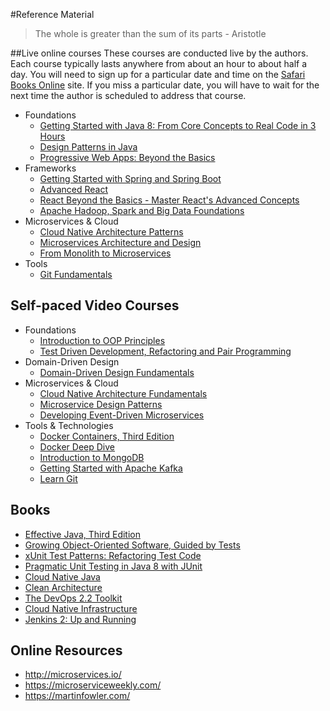#Reference Material

> The whole is greater than the sum of its parts - Aristotle

##Live online courses
These courses are conducted live by the authors. Each course typically lasts anywhere from about an hour to about half a day. You will need to sign up for a particular date and time on the [Safari Books Online](https://www.safaribooksonline.com) site. If you miss a particular date, you will have to wait for the next time the author is scheduled to address that course.

* Foundations
  * [Getting Started with Java 8: From Core Concepts to Real Code in 3 Hours](https://www.safaribooksonline.com/live-training/courses/getting-started-with-java-from-core-concepts-to-real-code-in-3-hours/0636920153573/)
  * [Design Patterns in Java](https://www.safaribooksonline.com/live-training/courses/design-patterns-in-java/0636920162469/)
  * [Progressive Web Apps: Beyond the Basics](https://www.safaribooksonline.com/live-training/courses/progressive-web-apps-beyond-the-basics/0636920150343/)
* Frameworks
  * [Getting Started with Spring and Spring Boot](https://www.safaribooksonline.com/live-training/courses/getting-started-with-spring-and-spring-boot/0636920165187/)
  * [Advanced React](https://www.safaribooksonline.com/live-training/courses/advanced-react/0636920159131/)
  * [React Beyond the Basics - Master React's Advanced Concepts](https://www.safaribooksonline.com/live-training/courses/react-beyond-the-basics-master-reacts-advanced-concepts/0636920165989/)
  * [Apache Hadoop, Spark and Big Data Foundations
](https://www.safaribooksonline.com/live-training/courses/apache-hadoop-spark-and-big-data-foundations/0636920161714/)
* Microservices & Cloud
  * [Cloud Native Architecture Patterns](https://www.safaribooksonline.com/live-training/courses/cloud-native-architecture-patterns/0636920111269/)
  * [Microservices Architecture and Design](https://www.safaribooksonline.com/live-training/courses/microservices-architecture-and-design/0636920138464/)
  * [From Monolith to Microservices](https://www.safaribooksonline.com/live-training/courses/from-monolith-to-microservices/0636920141174/)
* Tools
  * [Git Fundamentals](https://www.safaribooksonline.com/live-training/courses/git-fundamentals/0636920166399/)
  
## Self-paced Video Courses
* Foundations
  * [Introduction to OOP Principles](https://www.safaribooksonline.com/learning-paths/learning-path-introduction/9781788625791/)
  * [Test Driven Development, Refactoring and Pair Programming](https://www.safaribooksonline.com/library/view/test-driven-development/9780134035437/)
* Domain-Driven Design
  * [Domain-Driven Design Fundamentals](https://app.pluralsight.com/library/courses/domain-driven-design-fundamentals/table-of-contents)
* Microservices & Cloud
  * [Cloud Native Architecture Fundamentals](https://www.safaribooksonline.com/learning-paths/learning-path-cloud/9781491984475)
  * [Microservice Design Patterns](https://www.safaribooksonline.com/learning-paths/learning-path-microservice/9781491993958/)
  * [Developing Event-Driven Microservices](https://www.safaribooksonline.com/learning-paths/learning-path-developing/9781491993996/)
* Tools & Technologies
  * [Docker Containers, Third Edition](https://www.safaribooksonline.com/library/view/docker-containers-third/9780134862958/)
  * [Docker Deep Dive](https://app.pluralsight.com/library/courses/docker-deep-dive/table-of-contents)
  * [Introduction to MongoDB](https://app.pluralsight.com/library/courses/mongodb-introduction/table-of-contents)
  * [Getting Started with Apache Kafka](https://app.pluralsight.com/library/courses/apache-kafka-getting-started/table-of-contents)
  * [Learn Git](https://www.codeschool.com/learn/git)

## Books
* [Effective Java, Third Edition](https://www.safaribooksonline.com/library/view/effective-java-third/9780134686097/)
* [Growing Object-Oriented Software, Guided by Tests](https://www.safaribooksonline.com/library/view/growing-object-oriented-software/9780321574442/)
* [xUnit Test Patterns: Refactoring Test Code](https://www.safaribooksonline.com/library/view/xunit-test-patterns/9780131495050/)
* [Pragmatic Unit Testing in Java 8 with JUnit](https://www.safaribooksonline.com/library/view/pragmatic-unit-testing/9781680500769/)
* [Cloud Native Java](https://www.safaribooksonline.com/library/view/cloud-native-java/9781449374631/)
* [Clean Architecture](https://www.safaribooksonline.com/library/view/clean-architecture-a/9780134494272/)
* [The DevOps 2.2 Toolkit](https://www.safaribooksonline.com/library/view/the-devops-22/9781788991278/)
* [Cloud Native Infrastructure](https://www.safaribooksonline.com/library/view/cloud-native-infrastructure/9781491984291/)
* [Jenkins 2: Up and Running](https://www.safaribooksonline.com/library/view/jenkins-2-up/9781491979587/)
## Online Resources
* http://microservices.io/
* https://microserviceweekly.com/
* https://martinfowler.com/
